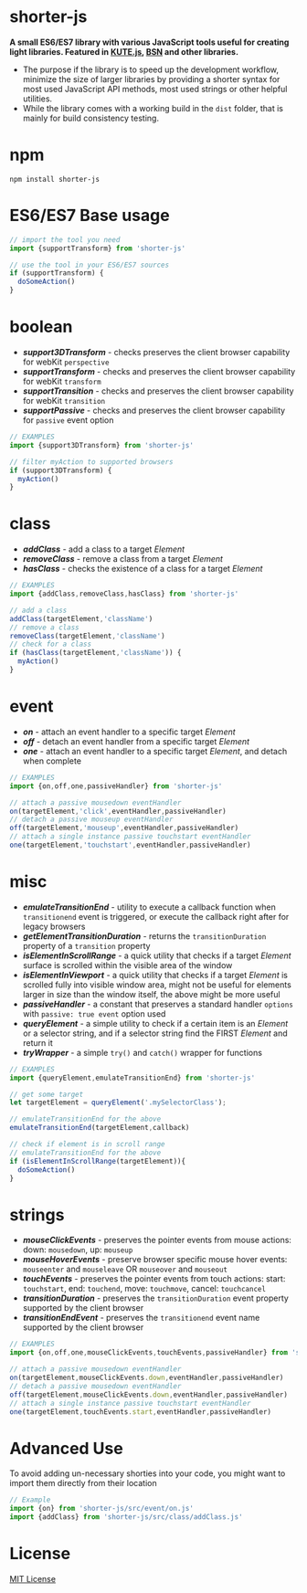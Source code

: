 # shorter-js
**A small ES6/ES7 library with various JavaScript tools useful for creating light libraries.
Featured in [KUTE.js](https://github.com/thednp/kute.js), [BSN](https://github.com/thednp/bootstrap.native) and other libraries.**

* The purpose if the library is to speed up the development workflow, minimize the size of larger libraries by providing a shorter syntax for most used JavaScript API methods, most used strings or other helpful utilities.
* While the library comes with a working build in the `dist` folder, that is mainly for build consistency testing.

# npm
```
npm install shorter-js
```

# ES6/ES7 Base usage
```js
// import the tool you need
import {supportTransform} from 'shorter-js'

// use the tool in your ES6/ES7 sources
if (supportTransform) {
  doSomeAction()
}
```

# boolean
* ***support3DTransform*** - checks preserves the client browser capability for webKit `perspective` 
* ***supportTransform*** - checks and preserves the client browser capability for webKit `transform` 
* ***supportTransition*** - checks and preserves the client browser capability for webKit `transition` 
* ***supportPassive*** - checks and preserves the client browser capability for `passive` event option

```js 
// EXAMPLES
import {support3DTransform} from 'shorter-js'

// filter myAction to supported browsers
if (support3DTransform) {
  myAction()
}
```
	
# class
* ***addClass*** - add a class to a target *Element*
* ***removeClass*** - remove a class from a target *Element*
* ***hasClass*** - checks the existence of a class for a target *Element*

```js 
// EXAMPLES
import {addClass,removeClass,hasClass} from 'shorter-js'

// add a class
addClass(targetElement,'className')
// remove a class
removeClass(targetElement,'className')
// check for a class
if (hasClass(targetElement,'className')) {
  myAction()
}
```

# event
* ***on*** - attach an event handler to a specific target *Element*
* ***off*** - detach an event handler from a specific target *Element*
* ***one*** - attach an event handler to a specific target *Element*, and detach when complete
```js 
// EXAMPLES
import {on,off,one,passiveHandler} from 'shorter-js'

// attach a passive mousedown eventHandler
on(targetElement,'click',eventHandler,passiveHandler)
// detach a passive mouseup eventHandler
off(targetElement,'mouseup',eventHandler,passiveHandler)
// attach a single instance passive touchstart eventHandler
one(targetElement,'touchstart',eventHandler,passiveHandler)
```

# misc
* ***emulateTransitionEnd*** - utility to execute a callback function when `transitionend` event is triggered, or execute the callback right after for legacy browsers
* ***getElementTransitionDuration*** - returns the `transitionDuration` property of a `transition` property
* ***isElementInScrollRange*** - a quick utility that checks if a target *Element* surface is scrolled within the visible area of the window
* ***isElementInViewport*** - a quick utility that checks if a target *Element* is scrolled fully into visible window area, might not be useful for elements larger in size than the window itself, the above might be more useful
* ***passiveHandler*** - a constant that preserves a standard handler `options` with `passive: true event` option used
* ***queryElement*** - a simple utility to check if a certain item is an *Element* or a selector string, and if a selector string find the FIRST *Element* and return it
* ***tryWrapper*** - a simple `try()` and `catch()` wrapper for functions
```js 
// EXAMPLES
import {queryElement,emulateTransitionEnd} from 'shorter-js'

// get some target
let targetElement = queryElement('.mySelectorClass');

// emulateTransitionEnd for the above
emulateTransitionEnd(targetElement,callback)

// check if element is in scroll range
// emulateTransitionEnd for the above
if (isElementInScrollRange(targetElement)){
  doSomeAction()
}
```

# strings
* ***mouseClickEvents*** - preserves the pointer events from mouse actions: down: `mousedown`, up: `mouseup`
* ***mouseHoverEvents*** - preserve browser specific mouse hover events: `mouseenter` and `mouseleave` OR `mouseover` and `mouseout`
* ***touchEvents*** - preserves the pointer events from touch actions: start: `touchstart`, end: `touchend`, move: `touchmove`, cancel: `touchcancel`
* ***transitionDuration*** - preserves the `transitionDuration` event property supported by the client browser 
* ***transitionEndEvent*** - preserves the `transitionend` event name supported by the client browser 

```js 
// EXAMPLES
import {on,off,one,mouseClickEvents,touchEvents,passiveHandler} from 'shorter-js'

// attach a passive mousedown eventHandler
on(targetElement,mouseClickEvents.down,eventHandler,passiveHandler)
// detach a passive mousedown eventHandler
off(targetElement,mouseClickEvents.down,eventHandler,passiveHandler)
// attach a single instance passive touchstart eventHandler
one(targetElement,touchEvents.start,eventHandler,passiveHandler)
```

# Advanced Use
To avoid adding un-necessary shorties into your code, you might want to import them directly from their location

```js
// Example
import {on} from 'shorter-js/src/event/on.js'
import {addClass} from 'shorter-js/src/class/addClass.js'
```

# License
[MIT License](https://github.com/thednp/shorter-js/blob/master/LICENSE)
